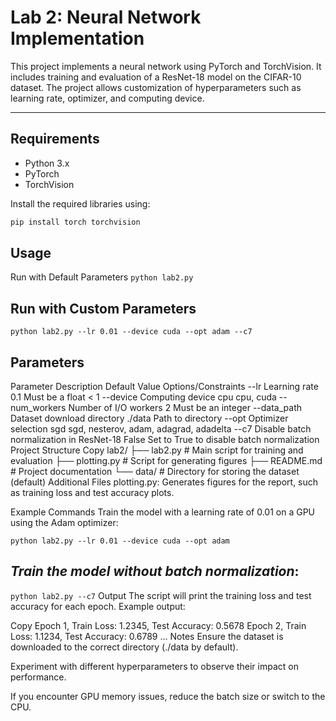 # Lab 2: Neural Network Implementation

This project implements a neural network using PyTorch and TorchVision. It includes training and evaluation of a ResNet-18 model on the CIFAR-10 dataset. The project allows customization of hyperparameters such as learning rate, optimizer, and computing device.

---

## **Requirements**
- Python 3.x
- PyTorch
- TorchVision

Install the required libraries using:
```bash
pip install torch torchvision
```

## **Usage**
Run with Default Parameters
```python lab2.py```
## **Run with Custom Parameters**
```python lab2.py --lr 0.01 --device cuda --opt adam --c7```
## **Parameters**
Parameter	Description	Default Value	Options/Constraints
--lr	Learning rate	0.1	Must be a float < 1
--device	Computing device	cpu	cpu, cuda
--num_workers	Number of I/O workers	2	Must be an integer
--data_path	Dataset download directory	./data	Path to directory
--opt	Optimizer selection	sgd	sgd, nesterov, adam, adagrad, adadelta
--c7	Disable batch normalization in ResNet-18	False	Set to True to disable batch normalization
Project Structure
Copy
lab2/
├── lab2.py               # Main script for training and evaluation
├── plotting.py           # Script for generating figures
├── README.md             # Project documentation
└── data/                 # Directory for storing the dataset (default)
Additional Files
plotting.py: Generates figures for the report, such as training loss and test accuracy plots.

Example Commands
Train the model with a learning rate of 0.01 on a GPU using the Adam optimizer:

```python lab2.py --lr 0.01 --device cuda --opt adam```
## ***Train the model without batch normalization***:

```python lab2.py --c7```
Output
The script will print the training loss and test accuracy for each epoch. Example output:

Copy
Epoch 1, Train Loss: 1.2345, Test Accuracy: 0.5678
Epoch 2, Train Loss: 1.1234, Test Accuracy: 0.6789
...
Notes
Ensure the dataset is downloaded to the correct directory (./data by default).

Experiment with different hyperparameters to observe their impact on performance.

If you encounter GPU memory issues, reduce the batch size or switch to the CPU.


